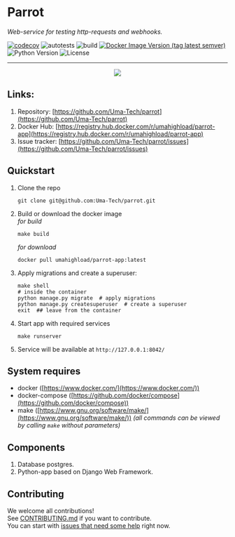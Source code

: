 # Parrot
_Web-service for testing http-requests and webhooks._

[![codecov](https://codecov.io/gh/Uma-Tech/parrot/branch/develop/graph/badge.svg)](https://codecov.io/gh/Uma-Tech/parrot)
![autotests](https://github.com/Uma-Tech/parrot/workflows/autotests/badge.svg)
![build](https://github.com/Uma-Tech/parrot/workflows/build/badge.svg)
[![Docker Image Version (tag latest semver)](https://img.shields.io/docker/v/umahighload/parrot-app/latest)](https://registry.hub.docker.com/r/umahighload/parrot-app)
![Python Version](https://img.shields.io/static/v1?label=python&message=3.8&color=blue)
![License](https://img.shields.io/static/v1?label=license&message=Apache+2&color=blue)

---

<p align="center">
    <img src="https://github.com/Uma-Tech/parrot/raw/master/static/parrot_icon.png">
</p>

## Links:
1. Repository: [https://github.com/Uma-Tech/parrot](https://github.com/Uma-Tech/parrot)
1. Docker Hub: [https://registry.hub.docker.com/r/umahighload/parrot-app](https://registry.hub.docker.com/r/umahighload/parrot-app)
1. Issue tracker: [https://github.com/Uma-Tech/parrot/issues](https://github.com/Uma-Tech/parrot/issues)

## Quickstart
1. Clone the repo
    ```shell script
    git clone git@github.com:Uma-Tech/parrot.git
    ```

1. Build or download the docker image  
    _for build_
    ```shell script
    make build
    ```
    _for download_
    ```shell script
    docker pull umahighload/parrot-app:latest
    ```

1. Apply migrations and create a superuser:
    ```shell script
    make shell
    # inside the container
    python manage.py migrate  # apply migrations
    python manage.py createsuperuser  # create a superuser
    exit  ## leave from the container
    ```

1. Start app with required services
    ```shell script
    make runserver
    ```

1. Service will be available at `http://127.0.0.1:8042/`

## System requires
* docker ([https://www.docker.com/](https://www.docker.com/))
* docker-compose
    ([https://github.com/docker/compose](https://github.com/docker/compose))
* make
    ([https://www.gnu.org/software/make/](https://www.gnu.org/software/make/))
    _(all commands can be viewed by calling `make` without parameters)_

## Components
1. Database postgres.
1. Python-app based on Django Web Framework.

## Contributing
We welcome all contributions!  
See [CONTRIBUTING.md](CONTRIBUTING.md) if you want to contribute.  
You can start with [issues that need some help](https://github.com/Uma-Tech/parrot/issues)
right now.

